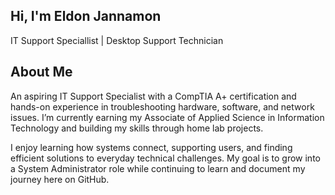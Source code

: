 ## Hi, I'm Eldon Jannamon
IT Support Speciallist | Desktop Support Technician

## About Me
An aspiring IT Support Specialist with a CompTIA A+ certification and hands-on experience in troubleshooting hardware, software, and network issues.  I’m currently earning my Associate of Applied Science in Information Technology and building my skills through home lab projects.  

I enjoy learning how systems connect, supporting users, and finding efficient solutions to everyday technical challenges. My goal is to grow into a System Administrator role while continuing to learn and document my journey here on GitHub.

